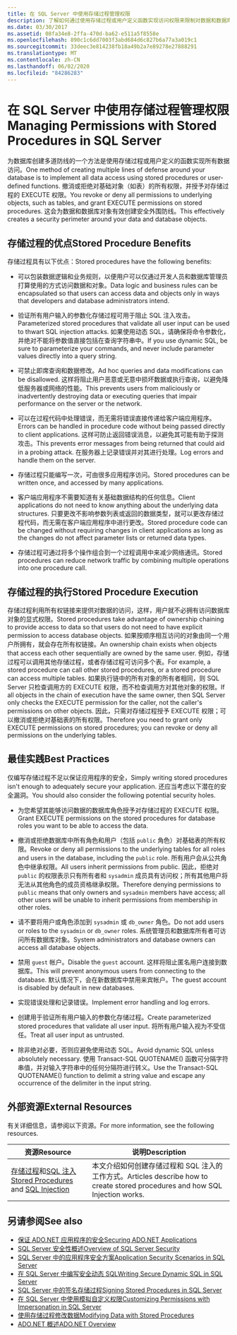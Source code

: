 ```yaml
---
title: 在 SQL Server 中使用存储过程管理权限
description: 了解如何通过使用存储过程或用户定义函数实现访问权限来限制对数据和数据库对象的访问。
ms.date: 03/30/2017
ms.assetid: 08fa34e8-2ffa-470d-ba62-e511a5f8558e
ms.openlocfilehash: 890c1c6dd7003f3abd684d6c827b6a77a3a019c1
ms.sourcegitcommit: 33deec3e814238fb18a49b2a7e89278e27888291
ms.translationtype: MT
ms.contentlocale: zh-CN
ms.lasthandoff: 06/02/2020
ms.locfileid: "84286283"
---
```

# <a name="managing-permissions-with-stored-procedures-in-sql-server"></a><span data-ttu-id="d1106-103">在 SQL Server 中使用存储过程管理权限</span><span class="sxs-lookup"><span data-stu-id="d1106-103">Managing Permissions with Stored Procedures in SQL Server</span></span>
<span data-ttu-id="d1106-104">为数据库创建多道防线的一个方法是使用存储过程或用户定义的函数实现所有数据访问。</span><span class="sxs-lookup"><span data-stu-id="d1106-104">One method of creating multiple lines of defense around your database is to implement all data access using stored procedures or user-defined functions.</span></span> <span data-ttu-id="d1106-105">撤消或拒绝对基础对象（如表）的所有权限，并授予对存储过程的 EXECUTE 权限。</span><span class="sxs-lookup"><span data-stu-id="d1106-105">You revoke or deny all permissions to underlying objects, such as tables, and grant EXECUTE permissions on stored procedures.</span></span> <span data-ttu-id="d1106-106">这会为数据和数据库对象有效创建安全外围防线。</span><span class="sxs-lookup"><span data-stu-id="d1106-106">This effectively creates a security perimeter around your data and database objects.</span></span>  
  
## <a name="stored-procedure-benefits"></a><span data-ttu-id="d1106-107">存储过程的优点</span><span class="sxs-lookup"><span data-stu-id="d1106-107">Stored Procedure Benefits</span></span>  
 <span data-ttu-id="d1106-108">存储过程具有以下优点：</span><span class="sxs-lookup"><span data-stu-id="d1106-108">Stored procedures have the following benefits:</span></span>  
  
- <span data-ttu-id="d1106-109">可以包装数据逻辑和业务规则，以便用户可以仅通过开发人员和数据库管理员打算使用的方式访问数据和对象。</span><span class="sxs-lookup"><span data-stu-id="d1106-109">Data logic and business rules can be encapsulated so that users can access data and objects only in ways that developers and database administrators intend.</span></span>  
  
- <span data-ttu-id="d1106-110">验证所有用户输入的参数化存储过程可用于阻止 SQL 注入攻击。</span><span class="sxs-lookup"><span data-stu-id="d1106-110">Parameterized stored procedures that validate all user input can be used to thwart SQL injection attacks.</span></span> <span data-ttu-id="d1106-111">如果使用动态 SQL，请确保将命令参数化，并绝对不能将参数值直接包括在查询字符串中。</span><span class="sxs-lookup"><span data-stu-id="d1106-111">If you use dynamic SQL, be sure to parameterize your commands, and never include parameter values directly into a query string.</span></span>  
  
- <span data-ttu-id="d1106-112">可禁止即席查询和数据修改。</span><span class="sxs-lookup"><span data-stu-id="d1106-112">Ad hoc queries and data modifications can be disallowed.</span></span> <span data-ttu-id="d1106-113">这样将阻止用户恶意或无意中损坏数据或执行查询，以避免降低服务器或网络的性能。</span><span class="sxs-lookup"><span data-stu-id="d1106-113">This prevents users from maliciously or inadvertently destroying data or executing queries that impair performance on the server or the network.</span></span>  
  
- <span data-ttu-id="d1106-114">可以在过程代码中处理错误，而无需将错误直接传递给客户端应用程序。</span><span class="sxs-lookup"><span data-stu-id="d1106-114">Errors can be handled in procedure code without being passed directly to client applications.</span></span> <span data-ttu-id="d1106-115">这样可防止返回错误消息，以避免其可能有助于探测攻击。</span><span class="sxs-lookup"><span data-stu-id="d1106-115">This prevents error messages from being returned that could aid in a probing attack.</span></span> <span data-ttu-id="d1106-116">在服务器上记录错误并对其进行处理。</span><span class="sxs-lookup"><span data-stu-id="d1106-116">Log errors and handle them on the server.</span></span>  
  
- <span data-ttu-id="d1106-117">存储过程只能编写一次，可由很多应用程序访问。</span><span class="sxs-lookup"><span data-stu-id="d1106-117">Stored procedures can be written once, and accessed by many applications.</span></span>  
  
- <span data-ttu-id="d1106-118">客户端应用程序不需要知道有关基础数据结构的任何信息。</span><span class="sxs-lookup"><span data-stu-id="d1106-118">Client applications do not need to know anything about the underlying data structures.</span></span> <span data-ttu-id="d1106-119">只要更改不影响参数列表或返回的数据类型，就可以更改存储过程代码，而无需在客户端应用程序中进行更改。</span><span class="sxs-lookup"><span data-stu-id="d1106-119">Stored procedure code can be changed without requiring changes in client applications as long as the changes do not affect parameter lists or returned data types.</span></span>  
  
- <span data-ttu-id="d1106-120">存储过程可通过将多个操作组合到一个过程调用中来减少网络通讯。</span><span class="sxs-lookup"><span data-stu-id="d1106-120">Stored procedures can reduce network traffic by combining multiple operations into one procedure call.</span></span>  
  
## <a name="stored-procedure-execution"></a><span data-ttu-id="d1106-121">存储过程的执行</span><span class="sxs-lookup"><span data-stu-id="d1106-121">Stored Procedure Execution</span></span>  
 <span data-ttu-id="d1106-122">存储过程利用所有权链接来提供对数据的访问，这样，用户就不必拥有访问数据库对象的显式权限。</span><span class="sxs-lookup"><span data-stu-id="d1106-122">Stored procedures take advantage of ownership chaining to provide access to data so that users do not need to have explicit permission to access database objects.</span></span> <span data-ttu-id="d1106-123">如果按顺序相互访问的对象由同一个用户所拥有，就会存在所有权链接。</span><span class="sxs-lookup"><span data-stu-id="d1106-123">An ownership chain exists when objects that access each other sequentially are owned by the same user.</span></span> <span data-ttu-id="d1106-124">例如，存储过程可以调用其他存储过程，或者存储过程可访问多个表。</span><span class="sxs-lookup"><span data-stu-id="d1106-124">For example, a stored procedure can call other stored procedures, or a stored procedure can access multiple tables.</span></span> <span data-ttu-id="d1106-125">如果执行链中的所有对象的所有者相同，则 SQL Server 只检查调用方的 EXECUTE 权限，而不检查调用方对其他对象的权限。</span><span class="sxs-lookup"><span data-stu-id="d1106-125">If all objects in the chain of execution have the same owner, then SQL Server only checks the EXECUTE permission for the caller, not the caller's permissions on other objects.</span></span> <span data-ttu-id="d1106-126">因此，只需对存储过程授予 EXECUTE 权限；可以撤消或拒绝对基础表的所有权限。</span><span class="sxs-lookup"><span data-stu-id="d1106-126">Therefore you need to grant only EXECUTE permissions on stored procedures; you can revoke or deny all permissions on the underlying tables.</span></span>  
  
## <a name="best-practices"></a><span data-ttu-id="d1106-127">最佳实践</span><span class="sxs-lookup"><span data-stu-id="d1106-127">Best Practices</span></span>  
 <span data-ttu-id="d1106-128">仅编写存储过程不足以保证应用程序的安全，</span><span class="sxs-lookup"><span data-stu-id="d1106-128">Simply writing stored procedures isn't enough to adequately secure your application.</span></span> <span data-ttu-id="d1106-129">还应当考虑以下潜在的安全漏洞。</span><span class="sxs-lookup"><span data-stu-id="d1106-129">You should also consider the following potential security holes.</span></span>  
  
- <span data-ttu-id="d1106-130">为您希望其能够访问数据的数据库角色授予对存储过程的 EXECUTE 权限。</span><span class="sxs-lookup"><span data-stu-id="d1106-130">Grant EXECUTE permissions on the stored procedures for database roles you want to be able to access the data.</span></span>  
  
- <span data-ttu-id="d1106-131">撤消或拒绝数据库中所有角色和用户（包括 `public` 角色）对基础表的所有权限。</span><span class="sxs-lookup"><span data-stu-id="d1106-131">Revoke or deny all permissions to the underlying tables for all roles and users in the database, including the `public` role.</span></span> <span data-ttu-id="d1106-132">所有用户会从公共角色中继承权限。</span><span class="sxs-lookup"><span data-stu-id="d1106-132">All users inherit permissions from public.</span></span> <span data-ttu-id="d1106-133">因此，拒绝对 `public` 的权限表示只有所有者和 `sysadmin` 成员具有访问权；所有其他用户将无法从其他角色的成员资格继承权限。</span><span class="sxs-lookup"><span data-stu-id="d1106-133">Therefore denying permissions to `public` means that only owners and `sysadmin` members have access; all other users will be unable to inherit permissions from membership in other roles.</span></span>  
  
- <span data-ttu-id="d1106-134">请不要将用户或角色添加到 `sysadmin` 或 `db_owner` 角色。</span><span class="sxs-lookup"><span data-stu-id="d1106-134">Do not add users or roles to the `sysadmin` or `db_owner` roles.</span></span> <span data-ttu-id="d1106-135">系统管理员和数据库所有者可访问所有数据库对象。</span><span class="sxs-lookup"><span data-stu-id="d1106-135">System administrators and database owners can access all database objects.</span></span>  
  
- <span data-ttu-id="d1106-136">禁用 `guest` 帐户。</span><span class="sxs-lookup"><span data-stu-id="d1106-136">Disable the `guest` account.</span></span> <span data-ttu-id="d1106-137">这样将阻止匿名用户连接到数据库。</span><span class="sxs-lookup"><span data-stu-id="d1106-137">This will prevent anonymous users from connecting to the database.</span></span> <span data-ttu-id="d1106-138">默认情况下，会在新数据库中禁用来宾帐户。</span><span class="sxs-lookup"><span data-stu-id="d1106-138">The guest account is disabled by default in new databases.</span></span>  
  
- <span data-ttu-id="d1106-139">实现错误处理和记录错误。</span><span class="sxs-lookup"><span data-stu-id="d1106-139">Implement error handling and log errors.</span></span>  
  
- <span data-ttu-id="d1106-140">创建用于验证所有用户输入的参数化存储过程。</span><span class="sxs-lookup"><span data-stu-id="d1106-140">Create parameterized stored procedures that validate all user input.</span></span> <span data-ttu-id="d1106-141">将所有用户输入视为不受信任。</span><span class="sxs-lookup"><span data-stu-id="d1106-141">Treat all user input as untrusted.</span></span>  
  
- <span data-ttu-id="d1106-142">除非绝对必要，否则应避免使用动态 SQL。</span><span class="sxs-lookup"><span data-stu-id="d1106-142">Avoid dynamic SQL unless absolutely necessary.</span></span> <span data-ttu-id="d1106-143">使用 Transact-SQL QUOTENAME() 函数可分隔字符串值，并对输入字符串中的任何分隔符进行转义。</span><span class="sxs-lookup"><span data-stu-id="d1106-143">Use the Transact-SQL QUOTENAME() function to delimit a string value and escape any occurrence of the delimiter in the input string.</span></span>  
  
## <a name="external-resources"></a><span data-ttu-id="d1106-144">外部资源</span><span class="sxs-lookup"><span data-stu-id="d1106-144">External Resources</span></span>  
 <span data-ttu-id="d1106-145">有关详细信息，请参阅以下资源。</span><span class="sxs-lookup"><span data-stu-id="d1106-145">For more information, see the following resources.</span></span>  
  
|<span data-ttu-id="d1106-146">资源</span><span class="sxs-lookup"><span data-stu-id="d1106-146">Resource</span></span>|<span data-ttu-id="d1106-147">说明</span><span class="sxs-lookup"><span data-stu-id="d1106-147">Description</span></span>|  
|--------------|-----------------|  
|<span data-ttu-id="d1106-148">[存储过程](/sql/relational-databases/stored-procedures/stored-procedures-database-engine)和[SQL 注入](/sql/relational-databases/security/sql-injection)</span><span class="sxs-lookup"><span data-stu-id="d1106-148">[Stored Procedures](/sql/relational-databases/stored-procedures/stored-procedures-database-engine) and [SQL Injection](/sql/relational-databases/security/sql-injection)</span></span>|<span data-ttu-id="d1106-149">本文介绍如何创建存储过程和 SQL 注入的工作方式。</span><span class="sxs-lookup"><span data-stu-id="d1106-149">Articles describe how to create stored procedures and how SQL Injection works.</span></span>|  
  
## <a name="see-also"></a><span data-ttu-id="d1106-150">另请参阅</span><span class="sxs-lookup"><span data-stu-id="d1106-150">See also</span></span>

- [<span data-ttu-id="d1106-151">保证 ADO.NET 应用程序的安全</span><span class="sxs-lookup"><span data-stu-id="d1106-151">Securing ADO.NET Applications</span></span>](../securing-ado-net-applications.md)
- [<span data-ttu-id="d1106-152">SQL Server 安全性概述</span><span class="sxs-lookup"><span data-stu-id="d1106-152">Overview of SQL Server Security</span></span>](overview-of-sql-server-security.md)
- [<span data-ttu-id="d1106-153">SQL Server 中的应用程序安全方案</span><span class="sxs-lookup"><span data-stu-id="d1106-153">Application Security Scenarios in SQL Server</span></span>](application-security-scenarios-in-sql-server.md)
- [<span data-ttu-id="d1106-154">在 SQL Server 中编写安全动态 SQL</span><span class="sxs-lookup"><span data-stu-id="d1106-154">Writing Secure Dynamic SQL in SQL Server</span></span>](writing-secure-dynamic-sql-in-sql-server.md)
- [<span data-ttu-id="d1106-155">SQL Server 中的签名存储过程</span><span class="sxs-lookup"><span data-stu-id="d1106-155">Signing Stored Procedures in SQL Server</span></span>](signing-stored-procedures-in-sql-server.md)
- [<span data-ttu-id="d1106-156">在 SQL Server 中使用模拟自定义权限</span><span class="sxs-lookup"><span data-stu-id="d1106-156">Customizing Permissions with Impersonation in SQL Server</span></span>](customizing-permissions-with-impersonation-in-sql-server.md)
- [<span data-ttu-id="d1106-157">使用存储过程修改数据</span><span class="sxs-lookup"><span data-stu-id="d1106-157">Modifying Data with Stored Procedures</span></span>](../modifying-data-with-stored-procedures.md)
- [<span data-ttu-id="d1106-158">ADO.NET 概述</span><span class="sxs-lookup"><span data-stu-id="d1106-158">ADO.NET Overview</span></span>](../ado-net-overview.md)

